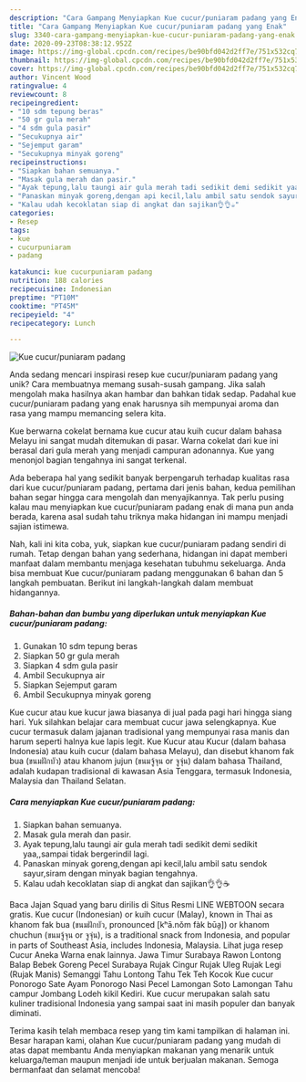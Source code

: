 ```yaml
---
description: "Cara Gampang Menyiapkan Kue cucur/puniaram padang yang Enak"
title: "Cara Gampang Menyiapkan Kue cucur/puniaram padang yang Enak"
slug: 3340-cara-gampang-menyiapkan-kue-cucur-puniaram-padang-yang-enak
date: 2020-09-23T08:38:12.952Z
image: https://img-global.cpcdn.com/recipes/be90bfd042d2ff7e/751x532cq70/kue-cucurpuniaram-padang-foto-resep-utama.jpg
thumbnail: https://img-global.cpcdn.com/recipes/be90bfd042d2ff7e/751x532cq70/kue-cucurpuniaram-padang-foto-resep-utama.jpg
cover: https://img-global.cpcdn.com/recipes/be90bfd042d2ff7e/751x532cq70/kue-cucurpuniaram-padang-foto-resep-utama.jpg
author: Vincent Wood
ratingvalue: 4
reviewcount: 8
recipeingredient:
- "10 sdm tepung beras"
- "50 gr gula merah"
- "4 sdm gula pasir"
- "Secukupnya air"
- "Sejemput garam"
- "Secukupnya minyak goreng"
recipeinstructions:
- "Siapkan bahan semuanya."
- "Masak gula merah dan pasir."
- "Ayak tepung,lalu taungi air gula merah tadi sedikit demi sedikit yaa,,sampai tidak bergerindil lagi."
- "Panaskan minyak goreng,dengan api kecil,lalu ambil satu sendok sayur,siram dengan minyak bagian tengahnya."
- "Kalau udah kecoklatan siap di angkat dan sajikan👌👌☕"
categories:
- Resep
tags:
- kue
- cucurpuniaram
- padang

katakunci: kue cucurpuniaram padang 
nutrition: 188 calories
recipecuisine: Indonesian
preptime: "PT10M"
cooktime: "PT45M"
recipeyield: "4"
recipecategory: Lunch

---
```



![Kue cucur/puniaram padang](https://img-global.cpcdn.com/recipes/be90bfd042d2ff7e/751x532cq70/kue-cucurpuniaram-padang-foto-resep-utama.jpg)

Anda sedang mencari inspirasi resep kue cucur/puniaram padang yang unik? Cara membuatnya memang susah-susah gampang. Jika salah mengolah maka hasilnya akan hambar dan bahkan tidak sedap. Padahal kue cucur/puniaram padang yang enak harusnya sih mempunyai aroma dan rasa yang mampu memancing selera kita.

Kue berwarna cokelat bernama kue cucur atau kuih cucur dalam bahasa Melayu ini sangat mudah ditemukan di pasar. Warna cokelat dari kue ini berasal dari gula merah yang menjadi campuran adonannya. Kue yang menonjol bagian tengahnya ini sangat terkenal.

Ada beberapa hal yang sedikit banyak berpengaruh terhadap kualitas rasa dari kue cucur/puniaram padang, pertama dari jenis bahan, kedua pemilihan bahan segar hingga cara mengolah dan menyajikannya. Tak perlu pusing kalau mau menyiapkan kue cucur/puniaram padang enak di mana pun anda berada, karena asal sudah tahu triknya maka hidangan ini mampu menjadi sajian istimewa.


Nah, kali ini kita coba, yuk, siapkan kue cucur/puniaram padang sendiri di rumah. Tetap dengan bahan yang sederhana, hidangan ini dapat memberi manfaat dalam membantu menjaga kesehatan tubuhmu sekeluarga. Anda bisa membuat Kue cucur/puniaram padang menggunakan 6 bahan dan 5 langkah pembuatan. Berikut ini langkah-langkah dalam membuat hidangannya.

<!--inarticleads1-->

##### Bahan-bahan dan bumbu yang diperlukan untuk menyiapkan Kue cucur/puniaram padang:

1. Gunakan 10 sdm tepung beras
1. Siapkan 50 gr gula merah
1. Siapkan 4 sdm gula pasir
1. Ambil Secukupnya air
1. Siapkan Sejemput garam
1. Ambil Secukupnya minyak goreng


Kue cucur atau kue kucur jawa biasanya di jual pada pagi hari hingga siang hari. Yuk silahkan belajar cara membuat cucur jawa selengkapnya. Kue cucur termasuk dalam jajanan tradisional yang mempunyai rasa manis dan harum seperti halnya kue lapis legit. Kue Kucur atau Kucur (dalam bahasa Indonesia) atau kuih cucur (dalam bahasa Melayu), dan disebut khanom fak bua (ขนมฝักบัว) atau khanom jujun (ขนมจู้จุน or จูจุ่น) dalam bahasa Thailand, adalah kudapan tradisional di kawasan Asia Tenggara, termasuk Indonesia, Malaysia dan Thailand Selatan. 

<!--inarticleads2-->

##### Cara menyiapkan Kue cucur/puniaram padang:

1. Siapkan bahan semuanya.
1. Masak gula merah dan pasir.
1. Ayak tepung,lalu taungi air gula merah tadi sedikit demi sedikit yaa,,sampai tidak bergerindil lagi.
1. Panaskan minyak goreng,dengan api kecil,lalu ambil satu sendok sayur,siram dengan minyak bagian tengahnya.
1. Kalau udah kecoklatan siap di angkat dan sajikan👌👌☕


Baca Jajan Squad yang baru dirilis di Situs Resmi LINE WEBTOON secara gratis. Kue cucur (Indonesian) or kuih cucur (Malay), known in Thai as khanom fak bua (ขนมฝักบัว, pronounced [kʰā.nǒm fàk būa̯]) or khanom chuchun (ขนมจู้จุน or จูจุ่น), is a traditional snack from Indonesia, and popular in parts of Southeast Asia, includes Indonesia, Malaysia. Lihat juga resep Cucur Aneka Warna enak lainnya. Jawa Timur Surabaya Rawon Lontong Balap Bebek Goreng Pecel Surabaya Rujak Cingur Rujak Uleg Rujak Legi (Rujak Manis) Semanggi Tahu Lontong Tahu Tek Teh Kocok Kue cucur Ponorogo Sate Ayam Ponorogo Nasi Pecel Lamongan Soto Lamongan Tahu campur Jombang Lodeh kikil Kediri. Kue cucur merupakan salah satu kuliner tradisional Indonesia yang sampai saat ini masih populer dan banyak diminati. 

Terima kasih telah membaca resep yang tim kami tampilkan di halaman ini. Besar harapan kami, olahan Kue cucur/puniaram padang yang mudah di atas dapat membantu Anda menyiapkan makanan yang menarik untuk keluarga/teman maupun menjadi ide untuk berjualan makanan. Semoga bermanfaat dan selamat mencoba!
